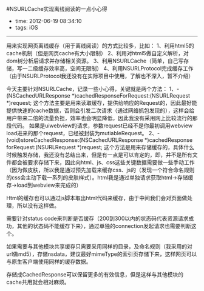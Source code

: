 #NSURLCache实现离线阅读的一点小心得

- time: 2012-06-19 08:34:10
- tags: iOS

---

用来实现网页离线缓存（用于离线阅读）的方式比较多，比如：
1、利用html5的cache机制（但是网页cache有大小限制）
2、利用对html5做自定义解析，对dom树分析后请求并存储相关资源。
3、利用NSURLCache（简单，自己写存储，写一二级缓存效率高，空间无限制）
4、利用NSURLProtocol完成缓存工作（由于NSURLProtocol我还没有在实际项目中使用，了解也不深入，暂不介绍）

今天主要针对NSURLCache，记录一些小心得，关键就是两个方法：
1、- (NSCachedURLResponse *)cachedResponseForRequest:(NSURLRequest *)request;
    这个方法主要是用来读取缓存，提供给响应的Request的，因此最好能提供快速的cache数据，否则会引发二次请求（通过网络抓包发现的），这样会给用户带来二倍的流量负担，效率也会明显降低，因此我没有采用网上比较流行的那段代码。
   如果是uiwebview的请求，参数request已经不是你最初调用webview load进来的那个request，已经被封装为mutiableRequest。
2、-(void)storeCachedResponse:(NSCachedURLResponse *)cachedResponse forRequest:(NSURLRequest *)request;
  这个方法是用来存储缓存的，具体什么时候触发存储，我还没有总结出来，但是有一点是可以肯定的，即，并不是所有文件都会被要求存储下来，因此向html、js、css这些关键数据需要做一些手动工作（因为做皮肤，所以我是通过预先加载来缓存css、js的（发现一个符合命名规则的css会主动下载一系列的皮肤样式）。html我是通过单独请求获取html->存储缓存->load到webview来完成的）

 Html的缓存也可以通过js脚本取出html代码来缓存，由于中间我们会对页面做处理，所以没有这样做。

 需要针对status code来判断是否缓存（200到300以内的状态码代表资源请求成功，其他的状态码不能缓存下来），通过单独的connection发起请求也需要判断这个。

 如果需要与其他模块共享缓存只需要采用同样的目录，及命名规则（我采用的对url做md5），存储nsdata，建议最好mimeType的索引页存储下来，这样网页可以与原生客户端使用同样的缓存数据。

 存储成CachedResponse可以保留更多的有效信息，但是这样与其他模块的cache共用就会相对麻烦。
